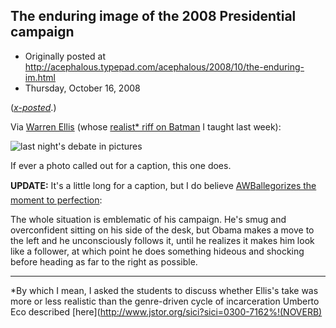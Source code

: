 ## The enduring image of the 2008 Presidential campaign

 * Originally posted at http://acephalous.typepad.com/acephalous/2008/10/the-enduring-im.html
 * Thursday, October 16, 2008



([_x-posted_](http://edgeofthewest.wordpress.com/2008/10/16/the-enduring-image-of-the-2008-presidential-campaign/).)

Via [Warren Ellis](http://www.warrenellis.com/?p=6617) (whose [realist\* riff on Batman](http://www.warrenellis.com/?p=767) I taught last week):

![last night's debate in pictures](http://edgeofthewest.files.wordpress.com/2008/10/lastnightsdebateinpictures.jpg)

If ever a photo called out for a caption, this one does.

**UPDATE:** It's a little long for a caption, but I do believe [AWB](http://istherenosininit.wordpress.com/)[]()[allegorizes the moment to perfection](http://edgeofthewest.wordpress.com/2008/10/16/the-enduring-image-of-the-2008-presidential-campaign/#comment-23608):

The whole situation is emblematic of his campaign. He's
smug and overconfident sitting on his side of the desk, but Obama makes
a move to the left and he unconsciously follows it, until he realizes
it makes him look like a follower, at which point he does something
hideous and shocking before heading as far to the right as possible.

* * *

\*By which I mean, I asked the
students to discuss whether Ellis's take was more or less realistic
than the genre-driven cycle of incarceration Umberto Eco described [here](http://www.jstor.org/sici?sici=0300-7162%!(NOVERB)